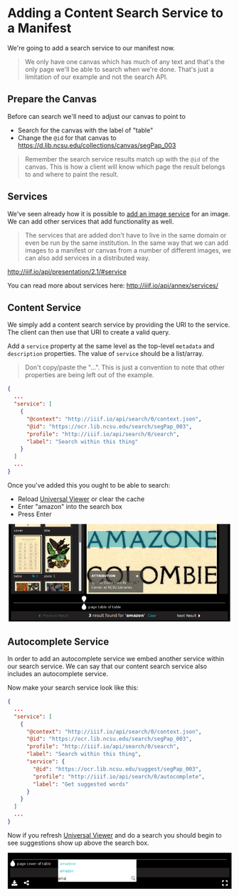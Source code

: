 # Adding a Content Search Service to a Manifest

We're going to add a search service to our manifest now.

> We only have one canvas which has much of any text and that's the only page we'll be able to search when we're done. That's just a limitation of our example and not the search API.

## Prepare the Canvas

Before can search we'll need to adjust our canvas to point to

- Search for the canvas with the label of "table"
- Change the `@id` for that canvas to https://d.lib.ncsu.edu/collections/canvas/segPap_003

> Remember the search service results match up with the `@id` of the canvas. This is how a client will know which page the result belongs to and where to paint the result.

## Services

<!-- #backlog:70 write more about services -->

We've seen already how it is possible to [add an image service](../presentation/image-service.md) for an image. We can add other services that add functionality as well.

> The services that are added don't have to live in the same domain or even be run by the same institution. In the same way that we can add images to a manifest or canvas from a number of different images, we can also add services in a distributed way.
<!-- #backlog:140 make some sort of power of linked data comment here? -->

http://iiif.io/api/presentation/2.1/#service

You can read more about services here:
http://iiif.io/api/annex/services/

## Content Service

We simply add a content search service by providing the URI to the service. The client can then use that URI to create a valid query.

Add a `service` property at the same level as the top-level `metadata` and `description` properties. The value of `service` should be a list/array.

> Don't copy/paste the "...". This is just a convention to note that other properties are being left out of the example.

```json
{
  ...
  "service": [
    {
      "@context": "http://iiif.io/api/search/0/context.json",
      "@id": "https://ocr.lib.ncsu.edu/search/segPap_003",
      "profile": "http://iiif.io/api/search/0/search",
      "label": "Search within this thing"
    }
  ]
  ...
}
```

Once you've added this you ought to be able to search:

- Reload [Universal Viewer](../viewers/uv.html) or clear the cache
- Enter "amazon" into the search box
- Press Enter

![](../assets/images/amazon-search.png)

## Autocomplete Service

In order to add an autocomplete service we embed another service within our search service. We can say that our content search service also includes an autocomplete service.

Now make your search service look like this:

```json
{
  ...
  "service": [
    {
      "@context": "http://iiif.io/api/search/0/context.json",
      "@id": "https://ocr.lib.ncsu.edu/search/segPap_003",
      "profile": "http://iiif.io/api/search/0/search",
      "label": "Search within this thing",
      "service": {
        "@id": "https://ocr.lib.ncsu.edu/suggest/segPap_003",
        "profile": "http://iiif.io/api/search/0/autocomplete",
        "label": "Get suggested words"
      }
    }
  ]
  ...
}
```

Now if you refresh [Universal Viewer](../viewers/uv.html) and do a search you should begin to see suggestions show up above the search box.

![](../assets/images/amazon-suggestions.png)
